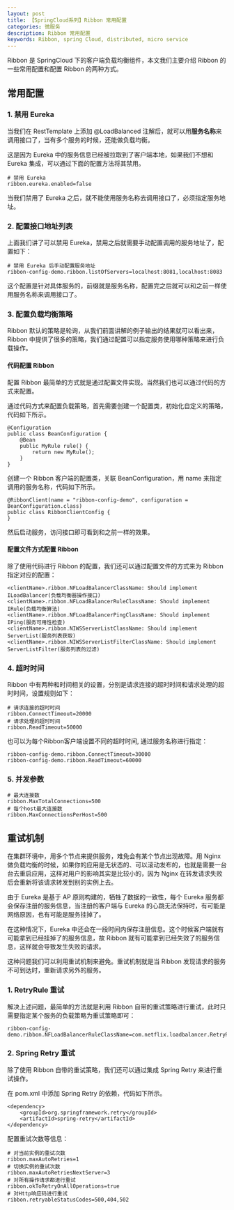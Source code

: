 ```yaml
---
layout: post
title: 【SpringCloud系列】Ribbon 常用配置
categories: 微服务
description: Ribbon 常用配置
keywords: Ribbon, spring Cloud, distributed, micro service
---
```


Ribbon 是 SpringCloud 下的客户端负载均衡组件，本文我们主要介绍 Ribbon 的一些常用配置和配置 Ribbon 的两种方式。


## 常用配置
### 1. 禁用 Eureka
当我们在 RestTemplate 上添加 @LoadBalanced 注解后，就可以用**服务名称**来调用接口了，当有多个服务的时候，还能做负载均衡。

这是因为 Eureka 中的服务信息已经被拉取到了客户端本地，如果我们不想和 Eureka 集成，可以通过下面的配置方法将其禁用。
```
# 禁用 Eureka
ribbon.eureka.enabled=false
```

当我们禁用了 Eureka 之后，就不能使用服务名称去调用接口了，必须指定服务地址。

### 2. 配置接口地址列表
上面我们讲了可以禁用 Eureka，禁用之后就需要手动配置调用的服务地址了，配置如下：
```
# 禁用 Eureka 后手动配置服务地址
ribbon-config-demo.ribbon.listOfServers=localhost:8081,localhost:8083
```

这个配置是针对具体服务的，前缀就是服务名称，配置完之后就可以和之前一样使用服务名称来调用接口了。


### 3. 配置负载均衡策略
Ribbon 默认的策略是轮询，从我们前面讲解的例子输出的结果就可以看出来，Ribbon 中提供了很多的策略，我们通过配置可以指定服务使用哪种策略来进行负载操作。

#### 代码配置 Ribbon
配置 Ribbon 最简单的方式就是通过配置文件实现。当然我们也可以通过代码的方式来配置。

通过代码方式来配置负载策略，首先需要创建一个配置类，初始化自定义的策略，代码如下所示。
```
@Configuration
public class BeanConfiguration {
    @Bean
    public MyRule rule() {
        return new MyRule();
    }
}
```
创建一个 Ribbon 客户端的配置类，关联 BeanConfiguration，用 name 来指定调用的服务名称，代码如下所示。
```
@RibbonClient(name = "ribbon-config-demo", configuration = BeanConfiguration.class)
public class RibbonClientConfig {
}
```
然后启动服务，访问接口即可看到和之前一样的效果。


#### 配置文件方式配置 Ribbon
除了使用代码进行 Ribbon 的配置，我们还可以通过配置文件的方式来为 Ribbon 指定对应的配置：
```
<clientName>.ribbon.NFLoadBalancerClassName: Should implement ILoadBalancer(负载均衡器操作接口)
<clientName>.ribbon.NFLoadBalancerRuleClassName: Should implement IRule(负载均衡算法)
<clientName>.ribbon.NFLoadBalancerPingClassName: Should implement IPing(服务可用性检查)
<clientName>.ribbon.NIWSServerListClassName: Should implement ServerList(服务列表获取)
<clientName>.ribbon.NIWSServerListFilterClassName: Should implement ServerList­Filter(服务列表的过滤)
```


### 4. 超时时间
Ribbon 中有两种和时间相关的设置，分别是请求连接的超时时间和请求处理的超时时间，设置规则如下：
```
# 请求连接的超时时间
ribbon.ConnectTimeout=20000
# 请求处理的超时时间
ribbon.ReadTimeout=50000
```

也可以为每个Ribbon客户端设置不同的超时时间, 通过服务名称进行指定：
```
ribbon-config-demo.ribbon.ConnectTimeout=30000
ribbon-config-demo.ribbon.ReadTimeout=60000
```

### 5. 并发参数
```
# 最大连接数
ribbon.MaxTotalConnections=500
# 每个host最大连接数
ribbon.MaxConnectionsPerHost=500
```


## 重试机制
在集群环境中，用多个节点来提供服务，难免会有某个节点出现故障。用 Nginx 做负载均衡的时候，如果你的应用是无状态的、可以滚动发布的，也就是需要一台台去重启应用，这样对用户的影响其实是比较小的，因为 Nginx 在转发请求失败后会重新将该请求转发到别的实例上去。

由于 Eureka 是基于 AP 原则构建的，牺牲了数据的一致性，每个 Eureka 服务都会保存注册的服务信息，当注册的客户端与 Eureka 的心跳无法保持时，有可能是网络原因，也有可能是服务挂掉了。

在这种情况下，Eureka 中还会在一段时间内保存注册信息。这个时候客户端就有可能拿到已经挂掉了的服务信息，故 Ribbon 就有可能拿到已经失效了的服务信息，这样就会导致发生失败的请求。

这种问题我们可以利用重试机制来避免。重试机制就是当 Ribbon 发现请求的服务不可到达时，重新请求另外的服务。

### 1. RetryRule 重试
解决上述问题，最简单的方法就是利用 Ribbon 自带的重试策略进行重试，此时只需要指定某个服务的负载策略为重试策略即可：
```
ribbon-config-demo.ribbon.NFLoadBalancerRuleClassName=com.netflix.loadbalancer.RetryRule
```

### 2. Spring Retry 重试
除了使用 Ribbon 自带的重试策略，我们还可以通过集成 Spring Retry 来进行重试操作。

在 pom.xml 中添加 Spring Retry 的依赖，代码如下所示。
```
<dependency>
    <groupId>org.springframework.retry</groupId>
    <artifactId>spring-retry</artifactId>
</dependency>
```

配置重试次数等信息：
```
# 对当前实例的重试次数
ribbon.maxAutoRetries=1
# 切换实例的重试次数
ribbon.maxAutoRetriesNextServer=3
# 对所有操作请求都进行重试
ribbon.okToRetryOnAllOperations=true
# 对Http响应码进行重试
ribbon.retryableStatusCodes=500,404,502
```
